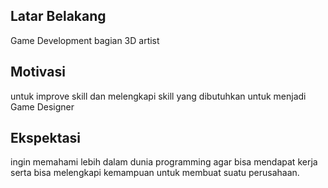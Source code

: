 [//]: # (Ceritakan sedikit tentang latar belakangmu seperti pendidikan terakhir atau pekerjaan sebelumnya)
## Latar Belakang
Game Development bagian 3D artist

[//]: # (Motivasi apa yang mendorongmu untuk ikut program coding bootcamp di Hacktiv8?)
## Motivasi
untuk improve skill dan melengkapi skill yang dibutuhkan untuk menjadi Game Designer

[//]: # (Beri tahu kami, apa yang ingin kamu dapatkan di Hacktiv8 dan apa yang ingin kamu capai setelah lulus dari sini?)
## Ekspektasi
ingin memahami lebih dalam dunia programming agar bisa mendapat kerja serta bisa melengkapi kemampuan untuk membuat suatu perusahaan.

[//]: # (Apakah ada hal lain yang ingin disampaikan? Bila ada, kamu bebas untuk menuliskannya)
